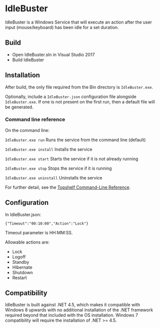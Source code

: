 # IdleBuster

IdleBuster is a Windows Service that will execute an action after the user input (mouse/keyboard) has been idle for a set duration.

## Build ##

* Open IdleBuster.sln in Visual Studio 2017
* Build IdleBuster

## Installation ##

After build, the only file required from the Bin directory is `IdleBuster.exe`. 

Optionally, include a `IdleBuster.json` configuration file alongside `IdleBuster.exe`. If one is not present on the first run, then a default file will be generated.

### Command line reference ###

On the command line:

`IdleBuster.exe run` Runs the service from the command line (default)

`IdleBuster.exe install` Installs the service

`IdleBuster.exe start` Starts the service if it is not already running

`IdleBuster.exe stop` Stops the service if it is running

`IdleBuster.exe uninstall` Uninstalls the service

For further detail, see the [Topshelf Command-Line Reference](https://topshelf.readthedocs.io/en/latest/overview/commandline.html).

## Configuration ##

In IdleBuster.json:
```
{"Timeout":"00:10:00","Action":"Lock"}
```

Timeout parameter is HH:MM:SS. 

Allowable actions are:
* Lock
* Logoff
* Standby
* Hibernate
* Shutdown
* Restart

## Compatibility ##

IdleBuster is built against .NET 4.5, which makes it compatible with Windows 8 upwards with no additional installation of the .NET framework required beyond that included with the OS installation. Windows 7 compatibility will require the installation of .NET >= 4.5.
